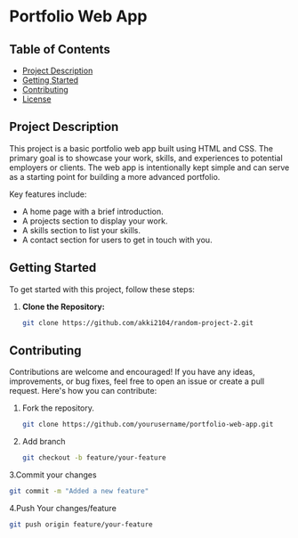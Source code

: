 # Portfolio Web App



## Table of Contents

- [Project Description](#project-description)
- [Getting Started](#getting-started)
- [Contributing](#contributing)
- [License](#license)

## Project Description

This project is a basic portfolio web app built using HTML and CSS. The primary goal is to showcase your work, skills, and experiences to potential employers or clients. The web app is intentionally kept simple and can serve as a starting point for building a more advanced portfolio.

Key features include:

- A home page with a brief introduction.
- A projects section to display your work.
- A skills section to list your skills.
- A contact section for users to get in touch with you.

## Getting Started

To get started with this project, follow these steps:

1. **Clone the Repository:**

   ```bash
   git clone https://github.com/akki2104/random-project-2.git
## Contributing

Contributions are welcome and encouraged! If you have any ideas, improvements, or bug fixes, feel free to open an issue or create a pull request. Here's how you can contribute:

1. Fork the repository.

   ```bash
   git clone https://github.com/yourusername/portfolio-web-app.git
2. Add branch
   ```bash
   git checkout -b feature/your-feature
3.Commit your changes
   ```bash
   git commit -m "Added a new feature"
```
4.Push Your changes/feature
   ```bash
   git push origin feature/your-feature

